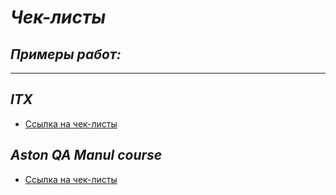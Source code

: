 # ***Чек-листы***
## ***Примеры работ:***
___
## ***ITX***
+ [Ссылка на чек-листы]()
## ***Aston QA Manul course***
+ [Ссылка на чек-листы]()